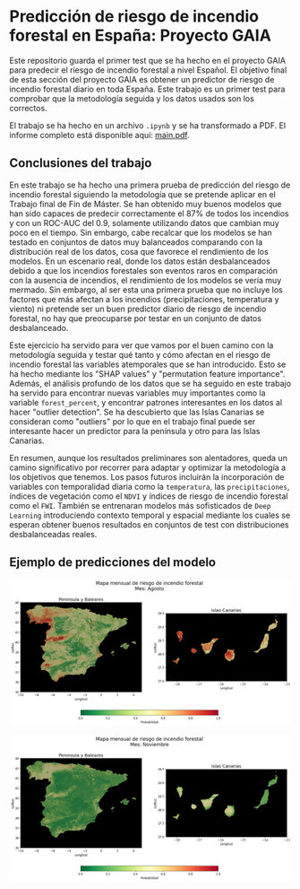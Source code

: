 # Predicción de riesgo de incendio forestal en España: Proyecto GAIA

Este repositorio guarda el primer test que se ha hecho en el proyecto GAIA para predecir el riesgo de incendio forestal a nivel Español. El objetivo final de esta sección del proyecto GAIA es obtener un predictor de riesgo de incendio forestal diario en toda España. Este trabajo es un primer test para comprobar que la metodología seguida y los datos usados son los correctos.

El trabajo se ha hecho en un archivo `.ipynb` y se ha transformado a PDF. El informe completo está disponible aquí: [main.pdf](/src/main.pdf).

## Conclusiones del trabajo
En este trabajo se ha hecho una primera prueba de predicción del riesgo de incendio forestal siguiendo la metodología que se pretende aplicar en el Trabajo final de Fin de Máster. Se han obtenido muy buenos modelos que han sido capaces de predecir correctamente el 87% de todos los incendios y con un ROC-AUC del 0.9, solamente utilizando datos que cambian muy poco en el tiempo. Sin embargo, cabe recalcar que los modelos se han testado en conjuntos de datos muy balanceados comparando con la distribución real de los datos, cosa que favorece el rendimiento de los modelos. En un escenario real, donde los datos están desbalanceados debido a que los incendios forestales son eventos raros en comparación con la ausencia de incendios, el rendimiento de los modelos se vería muy mermado. Sin embargo, al ser esta una primera prueba que no incluye los factores que más afectan a los incendios (precipitaciones, temperatura y viento) ni pretende ser un buen predictor diario de riesgo de incendio forestal, no hay que preocuparse por testar en un conjunto de datos desbalanceado.

Este ejercicio ha servido para ver que vamos por el buen camino con la metodología seguida y testar qué tanto y cómo afectan en el riesgo de incendio forestal las variables atemporales que se han introducido. Esto se ha hecho mediante los "SHAP values" y "permutation feature importance". Además, el análisis profundo de los datos que se ha seguido en este trabajo ha servido para encontrar nuevas variables muy importantes como la variable `forest_percent`, y encontrar patrones interesantes en los datos al hacer "outlier detection". Se ha descubierto que las Islas Canarias se consideran como "outliers" por lo que en el trabajo final puede ser interesante hacer un predictor para la península y otro para las Islas Canarias.

En resumen, aunque los resultados preliminares son alentadores, queda un camino significativo por recorrer para adaptar y optimizar la metodología a los objetivos que tenemos. Los pasos futuros incluirán la incorporación de variables con temporalidad diaria como la `temperatura`, las `precipitaciones`, índices de vegetación como el `NDVI` y índices de riesgo de incendio forestal como el `FWI`. También se entrenaran modelos más sofisticados de `Deep Learning` introduciendo contexto temporal y espacial mediante los cuales se esperan obtener buenos resultados en conjuntos de test con distribuciones desbalanceadas reales.

## Ejemplo de predicciones del modelo

![Alt text](/data/figures/prediccion_agosto.png)

![Alt text](/data/figures/prediccion_noviembre.png)
